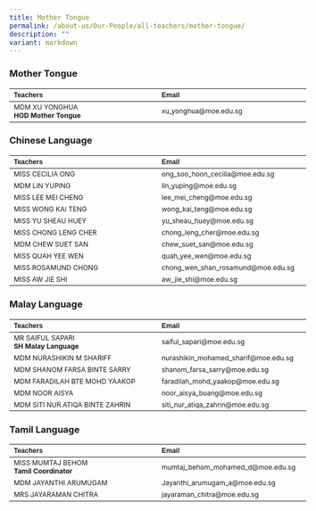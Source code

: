 ```yaml
---
title: Mother Tongue
permalink: /about-us/Our-People/all-teachers/mother-tongue/
description: ""
variant: markdown
---
```

### **Mother Tongue**
<table border="0" cellpadding="0" cellspacing="0" style="width:624px">
	<thead>
		<tr>
			<th scope="col" style="text-align:left; width:249px"><span style="font-size:12px"><span style="font-family:Arial,Helvetica,sans-serif">Teachers</span></span></th>
			<th scope="col" style="text-align:left; width:251px"><span style="font-size:12px"><span style="font-family:Arial,Helvetica,sans-serif">Email </span></span></th>
</tr>
	</thead>
	<tbody>
		<tr>
			<td style="width:249px"><span style="font-size:12px">MDM XU YONGHUA<br>
				<strong>HOD Mother Tongue</strong></span></td>
			<td style="width:251px"><span style="font-size:12px">xu_yonghua@moe.edu.sg&nbsp;</span></td>
		</tr>
			</tbody>
</table>

### **Chinese Language**
<table border="0" cellpadding="0" cellspacing="0" style="width:624px">
	<thead>
		<tr>
			<th scope="col" style="text-align:left; width:249px"><span style="font-size:12px"><span style="font-family:Arial,Helvetica,sans-serif">Teachers</span></span></th>
			<th scope="col" style="text-align:left; width:251px"><span style="font-size:12px"><span style="font-family:Arial,Helvetica,sans-serif">Email </span></span></th>
</tr>
	</thead>
	<tbody>
		<tr>
			<td style="width:249px"><span style="font-size:12px">MISS CECILIA ONG<br>
				<strong></strong></span></td>
			<td style="width:251px"><span style="font-size:12px">ong_soo_hoon_cecilia@moe.edu.sg&nbsp;</span></td>
				</tr><tr>
						<td style="width:249px"><span style="font-size:12px">MDM LIN YUPING<br>
						</span></td><td style="width:251px"><span style="font-size:12px">lin_yuping@moe.edu.sg</span></td>
		</tr>
				<tr>
						<td style="width:249px"><span style="font-size:12px">MISS LEE MEI CHENG</span></td>
					<td style="width:251px"><span style="font-size:12px">lee_mei_cheng@moe.edu.sg</span></td></tr>
					<tr>
						<td style="width:249px"><span style="font-size:12px">MISS WONG KAI TENG</span></td>
					<td style="width:251px"><span style="font-size:12px">wong_kai_teng@moe.edu.sg</span></td></tr>
				<tr>
						<td style="width:249px"><span style="font-size:12px">MISS YU SHEAU HUEY</span></td>
					<td style="width:251px"><span style="font-size:12px">yu_sheau_huey@moe.edu.sg</span></td></tr>
				<tr>
						<td style="width:249px"><span style="font-size:12px">MISS CHONG LENG CHER</span></td>
					<td style="width:251px"><span style="font-size:12px">chong_leng_cher@moe.edu.sg</span></td></tr>
				<tr>
						<td style="width:249px"><span style="font-size:12px">MDM CHEW SUET SAN</span></td>
					<td style="width:251px"><span style="font-size:12px">chew_suet_san@moe.edu.sg</span></td></tr>
				<tr>
					<td style="width:249px"><span style="font-size:12px">MISS QUAH YEE WEN</span></td>
					<td style="width:251px"><span style="font-size:12px">quah_yee_wen@moe.edu.sg</span></td></tr>
				<tr>
					<td style="width:249px"><span style="font-size:12px">MISS ROSAMUND CHONG</span></td>
					<td style="width:251px"><span style="font-size:12px">chong_wen_shan_rosamund@moe.edu.sg</span></td></tr>
				<tr>
						<td style="width:249px"><span style="font-size:12px">MISS AW JIE SHI</span></td>
					<td style="width:251px"><span style="font-size:12px">aw_jie_shi@moe.edu.sg</span></td></tr>
				<tr>
			</tr></tbody>
</table>

### **Malay Language**
<table border="0" cellpadding="0" cellspacing="0" style="width:624px">
	<thead>
		<tr>
			<th scope="col" style="text-align:left; width:249px"><span style="font-size:12px"><span style="font-family:Arial,Helvetica,sans-serif">Teachers</span></span></th>
			<th scope="col" style="text-align:left; width:251px"><span style="font-size:12px"><span style="font-family:Arial,Helvetica,sans-serif">Email </span></span></th>
</tr>
	</thead>
	<tbody>
		<tr>
			<td style="width:249px"><span style="font-size:12px">MR SAIFUL SAPARI<br>
				<strong>SH Malay Language</strong></span></td>
			<td style="width:251px"><span style="font-size:12px">saiful_sapari@moe.edu.sg&nbsp;</span></td>
				</tr><tr>
						<td style="width:249px"><span style="font-size:12px">MDM NURASHIKIN M SHARIFF<br></span></td>
						<td style="width:251px"><span style="font-size:12px">nurashikin_mohamed_sharif@moe.edu.sg</span></td>
		</tr>
				<tr>
						<td style="width:249px"><span style="font-size:12px">MDM SHANOM FARSA BINTE SARRY</span></td>
					<td style="width:251px"><span style="font-size:12px">shanom_farsa_sarry@moe.edu.sg</span></td></tr>
					<tr>
						<td style="width:249px"><span style="font-size:12px">MDM FARADILAH BTE MOHD YAAKOP</span></td>
					<td style="width:251px"><span style="font-size:12px">faradilah_mohd_yaakop@moe.edu.sg</span></td></tr>
				<tr>
						<td style="width:249px"><span style="font-size:12px">MDM NOOR AISYA</span></td>
					<td style="width:251px"><span style="font-size:12px">noor_aisya_buang@moe.edu.sg</span></td></tr>
				<tr>
						<td style="width:249px"><span style="font-size:12px">MDM SITI NUR ATIQA BINTE ZAHRIN</span></td>
					<td style="width:251px"><span style="font-size:12px">siti_nur_atiqa_zahrin@moe.edu.sg</span></td></tr>
				<tr>
			</tr></tbody>
</table>

### **Tamil Language**
<table border="0" cellpadding="0" cellspacing="0" style="width:624px">
	<thead>
		<tr>
			<th scope="col" style="text-align:left; width:249px"><span style="font-size:12px"><span style="font-family:Arial,Helvetica,sans-serif">Teachers</span></span></th>
			<th scope="col" style="text-align:left; width:251px"><span style="font-size:12px"><span style="font-family:Arial,Helvetica,sans-serif">Email </span></span></th>
</tr>
	</thead>
	<tbody>
		<tr>
			<td style="width:249px"><span style="font-size:12px">MISS MUMTAJ BEHOM<br>
				<strong>Tamil Coordinator</strong></span></td>
			<td style="width:251px"><span style="font-size:12px">mumtaj_behom_mohamed_d@moe.edu.sg&nbsp;</span></td>
				</tr><tr>
						<td style="width:249px"><span style="font-size:12px">MDM JAYANTHI ARUMUGAM<br></span></td>
						<td style="width:251px"><span style="font-size:12px">Jayanthi_arumugam_a@moe.edu.sg</span></td>
		</tr>
				<tr>
						<td style="width:249px"><span style="font-size:12px">MRS JAYARAMAN CHITRA</span></td>
					<td style="width:251px"><span style="font-size:12px">jayaraman_chitra@moe.edu.sg</span></td></tr>
					<tr>
			</tr></tbody>
</table>